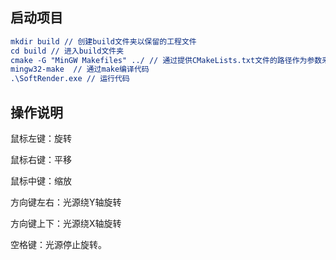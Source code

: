 ## 启动项目

```cmake
mkdir build // 创建build文件夹以保留的工程文件
cd build // 进入build文件夹
cmake -G "MinGW Makefiles" ../ // 通过提供CMakeLists.txt文件的路径作为参数来运行CMake。
mingw32-make  // 通过make编译代码
.\SoftRender.exe // 运行代码
```

## 操作说明

鼠标左键：旋转

鼠标右键：平移

鼠标中键：缩放

方向键左右：光源绕Y轴旋转

方向键上下：光源绕X轴旋转

空格键：光源停止旋转。